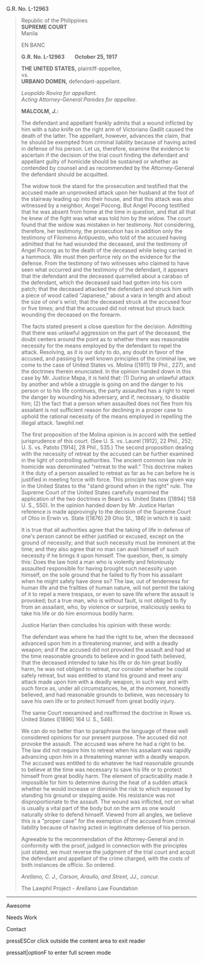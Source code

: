 G.R. No. L-12963

  

> Republic of the Philippines  
> **SUPREME COURT**  
> Manila
> 
> EN BANC
> 
> **G.R. No. L-12963        October 25, 1917**
> 
> **THE UNITED STATES,** plaintiff-appellee,  
> vs.  
> **URBANO DOMEN,** defendant-appellant.
> 
> _Leopoldo Rovira for appellant.  
> Acting Attorney-General Paredes for appellee._
> 
> **MALCOLM, _J.:_**
> 
> The defendant and appellant frankly admits that a wound inflicted by him with a _tuba_ knife on the right arm of Victoriano Gadlit caused the death of the latter. The appellant, however, advances the claim, that he should be exempted from criminal liability because of having acted in defense of his person. Let us, therefore, examine the evidence to ascertain if the decision of the trial court finding the defendant and appellant guilty of homicide should be sustained or whether as contended by counsel and as recommended by the Attorney-General the defendant should be acquitted.
> 
> The widow took the stand for the prosecution and testified that the accused made an unprovoked attack upon her husband at the foot of the stairway leading up into their house, and that this attack was also witnessed by a neighbor, Angel Pocong. But Angel Pocong testified that he was absent from home at the time in question, and that all that he knew of the fight was what was told him by the widow. The court found that the widow was mistaken in her testimony. Not considering, therefore, her testimony, the prosecution has in addition only the testimony of Filomeno Antipuesto, who told of the accused having admitted that he had wounded the deceased, and the testimony of Angel Pocong as to the death of the deceased while being carried in a hammock. We must then perforce rely on the evidence for the defense. From the testimony of two witnesses who claimed to have seen what occurred and the testimony of the defendant, it appears that the defendant and the deceased quarrelled about a carabao of the defendant, which the deceased said had gotten into his corn patch; that the deceased attacked the defendant and struck him with a piece of wood called "Japanese," about a vara in length and about the size of one's wrist; that the deceased struck at the accused four or five times; and that the accused did not retreat but struck back wounding the deceased on the forearm.
> 
> The facts stated present a close question for the decision. Admitting that there was unlawful aggression on the part of the deceased, the doubt centers around the point as to whether there was reasonable necessity for the means employed by the defendant to repel the attack. Resolving, as it is our duty to do, any doubt in favor of the accused, and passing by well known principles of the criminal law, we come to the case of United States vs. Molina ([1911] 19 Phil., 227), and the doctrines therein enunciated. In the opinion handed down in this case by Mr. Justice Mapa, it is held that: (1) During an unlawful attack by another and while a struggle is going on and the danger to his person or to his life continues, the party assaulted has a right to repel the danger by wounding his adversary, and if, necessary, to disable him; (2) the fact that a person when assaulted does not flee from his assailant is not sufficient reason for declining in a proper case to uphold the rational necessity of the means employed in repelling the illegal attack. 1awphil.net
> 
> The first proposition of the Molina opinion is in accord with the settled jurisprudence of this court. (See U. S. vs. Laurel [1912], 22 Phil., 252; U. S. vs. Patoto [1914], 28 Phil., 535.) The second proposition dealing with the necessity of retreat by the accused can be further examined in the light of controlling authorities. The ancient common law rule in homicide was denominated "retreat to the wall." This doctrine makes it the duty of a person assailed to retreat as far as he can before he is justified in meeting force with force. This principle has now given way in the United States to the "stand ground when in the right" rule. The Supreme Court of the United States carefully examined the application of the two doctrines in Beard vs. United States ([1894] 158 U. S., 550). In the opinion handed down by Mr. Justice Harlan reference is made approvingly to the decision of the Supreme Court of Ohio in Erwin vs. State ([1876] 29 Ohio St., 186) in which it is said:
> 
> It is true that all authorities agree that the taking of life in defense of one's person cannot be either justified or excused, except on the ground of necessity; and that such necessity must be imminent at the time; and they also agree that no man can avail himself of such necessity if he brings it upon himself. The question, then, is simply this: Does the law hold a man who is violently and feloniously assaulted responsible for having brought such necessity upon himself, on the sole ground that he failed to fly from his assailant when he might safely have done so? The law, out of tenderness for human life and the frailties of human nature, will not permit the taking of it to repel a mere trespass, or even to save life where the assault is provoked; but a true man, who is without fault, is not obliged to fly from an assailant, who, by violence or surprise, maliciously seeks to take his life or do him enormous bodily harm.
> 
> Justice Harlan then concludes his opinion with these words:
> 
> The defendant was where he had the right to be, when the deceased advanced upon him in a threatening manner, and with a deadly weapon; and if the accused did not provoked the assault and had at the time reasonable grounds to believe and in good faith believed, that the deceased intended to take his life or do him great bodily harm, he was not obliged to retreat, nor consider whether he could safely retreat, but was entitled to stand his ground and meet any attack made upon him with a deadly weapon, in such way and with such force as, under all circumstances, he, at the moment, honestly believed, and had reasonable grounds to believe, was necessary to save his own life or to protect himself from great bodily injury.
> 
> The same Court reexamined and reaffirmed the doctrine in Rowe vs. United States ([1896] 164 U. S., 546).
> 
> We can do no better than to paraphrase the language of these well considered opinions for our present purpose. The accused did not provoke the assault. The accused was where he had a right to be. The law did not require him to retreat when his assailant was rapidly advancing upon him in a threatening manner with a deadly weapon. The accused was entitled to do whatever he had reasonable grounds to believe at the time was necessary to save his life or to protect himself from great bodily harm. The element of practicability made it impossible for him to determine during the heat of a sudden attack whether he would increase or diminish the risk to which exposed by standing his ground or stepping aside. His resistance was not disproportionate to the assault. The wound was inflicted, not on what is usually a vital part of the body but on the arm as one would naturally strike to defend himself. Viewed from all angles, we believe this is a "proper case" for the exemption of the accused from criminal liability because of having acted in legitimate defense of his person.
> 
> Agreeable to the recommendation of the Attorney-General and in conformity with the proof, judged in connection with the principles just stated, we must reverse the judgment of the trial court and acquit the defendant and appellant of the crime charged, with the costs of both instances de officio. So ordered.
> 
> _Arellano, C. J., Carson, Araullo, and Street, JJ., concur._
> 
>   
> The Lawphil Project - Arellano Law Foundation[](https://lawphil.net/judjuris/juri1917/oct1917/gr_l-12963_1917.html#top)

---

Awesome

Needs Work

Contact

pressESCor click outside the content area to exit reader

pressalt|optionF to enter full screen mode